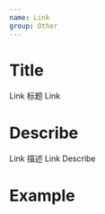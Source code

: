 ```yaml
---
name: Link
group: Other
---
```


# Title

Link 标题
Link

# Describe

Link 描述
Link Describe

# Example
